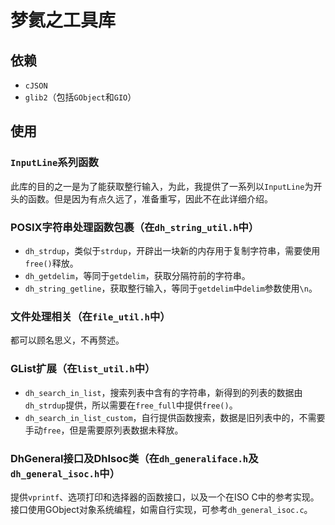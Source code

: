 # 梦氦之工具库

## 依赖
- `cJSON`
- `glib2`（包括`GObject`和`GIO`）

## 使用

### `InputLine`系列函数

此库的目的之一是为了能获取整行输入，为此，我提供了一系列以`InputLine`为开头的函数。但是因为有点久远了，准备重写，因此不在此详细介绍。

### POSIX字符串处理函数包裹（在`dh_string_util.h`中）

- `dh_strdup`，类似于`strdup`，开辟出一块新的内存用于复制字符串，需要使用`free()`释放。
- `dh_getdelim`，等同于`getdelim`，获取分隔符前的字符串。
- `dh_string_getline`，获取整行输入，等同于`getdelim`中`delim`参数使用`\n`。

### 文件处理相关（在`file_util.h`中）

都可以顾名思义，不再赘述。

### GList扩展（在`list_util.h`中）

- `dh_search_in_list`，搜索列表中含有的字符串，新得到的列表的数据由`dh_strdup`提供，所以需要在`free_full`中提供`free()`。
- `dh_search_in_list_custom`，自行提供函数搜索，数据是旧列表中的，不需要手动`free`，但是需要原列表数据未释放。

### DhGeneral接口及DhIsoc类（在`dh_generaliface.h`及`dh_general_isoc.h`中）

提供`vprintf`、选项打印和选择器的函数接口，以及一个在ISO C中的参考实现。接口使用GObject对象系统编程，如需自行实现，可参考`dh_general_isoc.c`。

